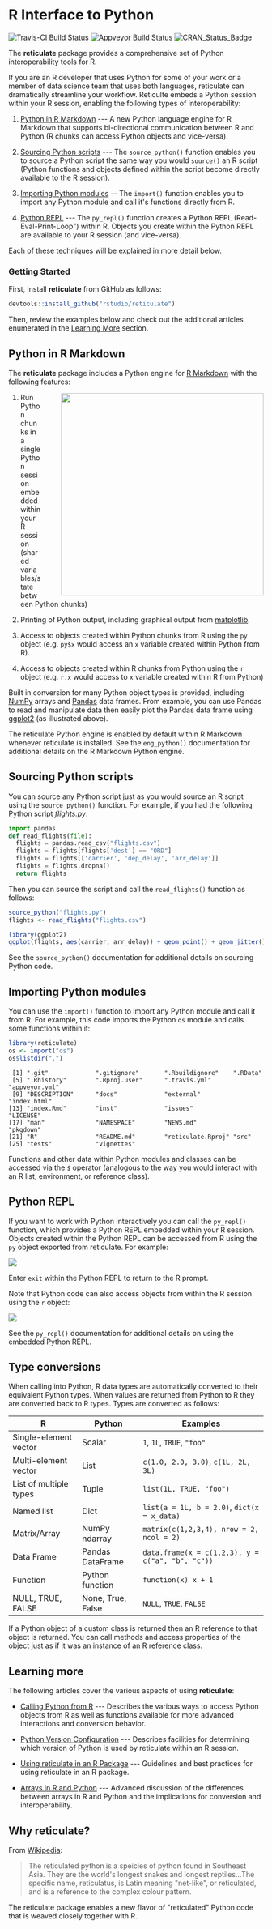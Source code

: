 
R Interface to Python
=====================

[![Travis-CI Build Status](https://travis-ci.org/rstudio/reticulate.svg?branch=master)](https://travis-ci.org/rstudio/reticulate) [![Appveyor Build Status](https://ci.appveyor.com/api/projects/status/github/rstudio/reticulate?svg=true)](https://ci.appveyor.com/project/rstudio/reticulate) [![CRAN\_Status\_Badge](https://www.r-pkg.org/badges/version/reticulate)](https://cran.r-project.org/package=reticulate)

The **reticulate** package provides a comprehensive set of Python interoperability tools for R.

If you are an R developer that uses Python for some of your work or a member of data science team that uses both languages, reticulate can dramatically streamline your workflow. Reticulte embeds a Python session within your R session, enabling the following types of interoperability:

1.  [Python in R Markdown](#python-in-r-markdown) --- A new Python language engine for R Markdown that supports bi-directional communication between R and Python (R chunks can access Python objects and vice-versa).

2.  [Sourcing Python scripts](#sourcing-python-scripts) --- The `source_python()` function enables you to source a Python script the same way you would `source()` an R script (Python functions and objects defined within the script become directly available to the R session).

3.  [Importing Python modules](#importing-python-modules) -- The `import()` function enables you to import any Python module and call it's functions directly from R.

4.  [Python REPL](#python-repl) --- The `py_repl()` function creates a Python REPL (Read-Eval-Print-Loop") within R. Objects you create within the Python REPL are available to your R session (and vice-versa).

Each of these techniques will be explained in more detail below.

### Getting Started

First, install **reticulate** from GitHub as follows:

``` r
devtools::install_github("rstudio/reticulate")
```

Then, review the examples below and check out the additional articles enumerated in the [Learning More](#learning-more) section.

Python in R Markdown
--------------------

The **reticulate** package includes a Python engine for [R Markdown](http://rmarkdown.rstudio.com) with the following features:

<img src="images/rmarkdown_engine.png" class="screenshot" align="right" style="margin-left: 40px;" width="400" />

1.  Run Python chunks in a single Python session embedded within your R session (shared variables/state between Python chunks)

2.  Printing of Python output, including graphical output from [matplotlib](https://matplotlib.org/).

3.  Access to objects created within Python chunks from R using the `py` object (e.g. `py$x` would access an `x` variable created within Python from R).

4.  Access to objects created within R chunks from Python using the `r` object (e.g. `r.x` would access to `x` variable created within R from Python)

Built in conversion for many Python object types is provided, including [NumPy](http://www.numpy.org/) arrays and [Pandas](https://pandas.pydata.org/) data frames. From example, you can use Pandas to read and manipulate data then easily plot the Pandas data frame using [ggplot2](http://ggplot2.org/) (as illustrated above).

The reticulate Python engine is enabled by default within R Markdown whenever reticulate is installed. See the `eng_python()` documentation for additional details on the R Markdown Python engine.

Sourcing Python scripts
-----------------------

You can source any Python script just as you would source an R script using the `source_python()` function. For example, if you had the following Python script *flights.py*:

``` python
import pandas
def read_flights(file):
  flights = pandas.read_csv("flights.csv")
  flights = flights[flights['dest'] == "ORD"]
  flights = flights[['carrier', 'dep_delay', 'arr_delay']]
  flights = flights.dropna()
  return flights
```

Then you can source the script and call the `read_flights()` function as follows:

``` r
source_python("flights.py")
flights <- read_flights("flights.csv")

library(ggplot2)
ggplot(flights, aes(carrier, arr_delay)) + geom_point() + geom_jitter()
```

See the `source_python()` documentation for additional details on sourcing Python code.

Importing Python modules
------------------------

You can use the `import()` function to import any Python module and call it from R. For example, this code imports the Python `os` module and calls some functions within it:

``` r
library(reticulate)
os <- import("os")
os$listdir(".")
```

     [1] ".git"             ".gitignore"       ".Rbuildignore"    ".RData"          
     [5] ".Rhistory"        ".Rproj.user"      ".travis.yml"      "appveyor.yml"    
     [9] "DESCRIPTION"      "docs"             "external"         "index.html"      
    [13] "index.Rmd"        "inst"             "issues"           "LICENSE"         
    [17] "man"              "NAMESPACE"        "NEWS.md"          "pkgdown"         
    [21] "R"                "README.md"        "reticulate.Rproj" "src"             
    [25] "tests"            "vignettes"      

Functions and other data within Python modules and classes can be accessed via the `$` operator (analogous to the way you would interact with an R list, environment, or reference class).

Python REPL
-----------

If you want to work with Python interactively you can call the `py_repl()` function, which provides a Python REPL embedded within your R session. Objects created within the Python REPL can be accessed from R using the `py` object exported from reticulate. For example:

<img src="images/python_repl.png" class="screenshot" />

Enter `exit` within the Python REPL to return to the R prompt.

Note that Python code can also access objects from within the R session using the `r` object:

<img src="images/python_r_object.png" class="screenshot" />

See the `py_repl()` documentation for additional details on using the embedded Python REPL.

Type conversions
----------------

When calling into Python, R data types are automatically converted to their equivalent Python types. When values are returned from Python to R they are converted back to R types. Types are converted as follows:

| R                      | Python            | Examples                                         |
|------------------------|-------------------|--------------------------------------------------|
| Single-element vector  | Scalar            | `1`, `1L`, `TRUE`, `"foo"`                       |
| Multi-element vector   | List              | `c(1.0, 2.0, 3.0)`, `c(1L, 2L, 3L)`              |
| List of multiple types | Tuple             | `list(1L, TRUE, "foo")`                          |
| Named list             | Dict              | `list(a = 1L, b = 2.0)`, `dict(x = x_data)`      |
| Matrix/Array           | NumPy ndarray     | `matrix(c(1,2,3,4), nrow = 2, ncol = 2)`         |
| Data Frame             | Pandas DataFrame  | `data.frame(x = c(1,2,3), y = c("a", "b", "c"))` |
| Function               | Python function   | `function(x) x + 1`                              |
| NULL, TRUE, FALSE      | None, True, False | `NULL`, `TRUE`, `FALSE`                          |

If a Python object of a custom class is returned then an R reference to that object is returned. You can call methods and access properties of the object just as if it was an instance of an R reference class.

Learning more
-------------

The following articles cover the various aspects of using **reticulate**:

-   [Calling Python from R](https://rstudio.github.io/reticulate/articles/calling_python.html) --- Describes the various ways to access Python objects from R as well as functions available for more advanced interactions and conversion behavior.

-   [Python Version Configuration](https://rstudio.github.io/reticulate/articles/versions.html) --- Describes facilities for determining which version of Python is used by reticulate within an R session.

-   [Using reticulate in an R Package](https://rstudio.github.io/reticulate/articles/package.html) --- Guidelines and best practices for using reticulate in an R package.

-   [Arrays in R and Python](https://rstudio.github.io/reticulate/articles/arrays.html) --- Advanced discussion of the differences between arrays in R and Python and the implications for conversion and interoperability.

Why reticulate?
---------------

From [Wikipedia](https://en.wikipedia.org/wiki/Reticulated_python):

> The reticulated python is a speicies of python found in Southeast Asia. They are the world's longest snakes and longest reptiles...The specific name, reticulatus, is Latin meaning "net-like", or reticulated, and is a reference to the complex colour pattern.

The reticulate package enables a new flavor of "reticulated" Python code that is weaved closely together with R.
